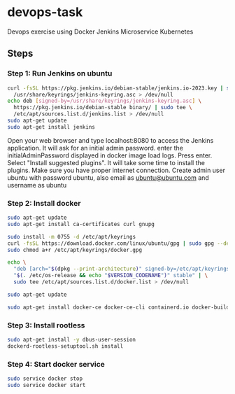 # devops-task
Devops exercise using Docker Jenkins Microservice Kubernetes


## Steps

### Step 1: Run Jenkins on ubuntu

```bash
curl -fsSL https://pkg.jenkins.io/debian-stable/jenkins.io-2023.key | sudo tee \
  /usr/share/keyrings/jenkins-keyring.asc > /dev/null
echo deb [signed-by=/usr/share/keyrings/jenkins-keyring.asc] \
  https://pkg.jenkins.io/debian-stable binary/ | sudo tee \
  /etc/apt/sources.list.d/jenkins.list > /dev/null
sudo apt-get update
sudo apt-get install jenkins
```
Open your web browser and type localhost:8080 to access the Jenkins application. It will ask for an initial admin password. enter the initialAdminPassword displayed in docker image load logs. Press enter.
Select "Install suggested plugins". It will take some time to install the plugins. Make sure you have proper internet connection.
Create admin user ubuntu with password ubuntu, also email as ubuntu@ubuntu.com and username as ubuntu

### Step 2: Install docker
```bash
sudo apt-get update
sudo apt-get install ca-certificates curl gnupg

sudo install -m 0755 -d /etc/apt/keyrings
curl -fsSL https://download.docker.com/linux/ubuntu/gpg | sudo gpg --dearmor -o /etc/apt/keyrings/docker.gpg
sudo chmod a+r /etc/apt/keyrings/docker.gpg

echo \
  "deb [arch="$(dpkg --print-architecture)" signed-by=/etc/apt/keyrings/docker.gpg] https://download.docker.com/linux/ubuntu \
  "$(. /etc/os-release && echo "$VERSION_CODENAME")" stable" | \
  sudo tee /etc/apt/sources.list.d/docker.list > /dev/null

sudo apt-get update

sudo apt-get install docker-ce docker-ce-cli containerd.io docker-buildx-plugin docker-compose-plugin
```

### Step 3: Install rootless
```bash
sudo apt-get install -y dbus-user-session
dockerd-rootless-setuptool.sh install
```


### Step 4: Start docker service
```bash
sudo service docker stop
sudo service docker start
```


